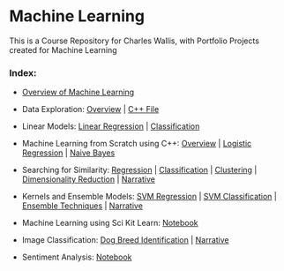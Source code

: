 # Machine Learning
This is a Course Repository for Charles Wallis, with Portfolio Projects created for Machine Learning

### Index:

* [Overview of Machine Learning](https://github.com/charlestw127/CS-4375-Machine-Learning/blob/main/Overview%20of%20ML.pdf)

* Data Exploration: [Overview](https://github.com/charlestw127/Machine-Learning-Portfolio/blob/main/1.%20Data%20Exploration.pdf)  | [C++ File](https://github.com/charlestw127/Machine-Learning-Portfolio/blob/main/data_exploration.cpp)

* Linear Models: [Linear Regression](https://github.com/charlestw127/Machine-Learning-Portfolio/blob/main/Regression.pdf) | [Classification](https://github.com/charlestw127/Machine-Learning-Portfolio/blob/main/Classification.pdf)

* Machine Learning from Scratch using C++: [Overview](https://github.com/charlestw127/Machine-Learning-Portfolio/blob/main/3.%20ML%20from%20Scratch.pdf) | [Logistic Regression](https://github.com/charlestw127/Machine-Learning-Portfolio/blob/main/LogisticRegression.cpp) | [Naive Bayes](https://github.com/charlestw127/Machine-Learning-Portfolio/blob/main/NaiveBayes.cpp)

* Searching for Similarity: [Regression](https://github.com/SerratedGraph77/CS-4374-Intro-to-Machine-Learning/blob/main/Regression2%201.pdf) | [Classification](https://github.com/charlestw127/Machine-Learning-Portfolio/blob/main/Classfication.pdf) | [Clustering](https://github.com/charlestw127/Machine-Learning-Portfolio/blob/main/Clustering.pdf) | [Dimensionality Reduction](https://github.com/charlestw127/Machine-Learning-Portfolio/blob/main/dimensionality-reduction.pdf) | [Narrative](https://github.com/charlestw127/Machine-Learning-Portfolio/blob/main/Narrative.pdf)

* Kernels and Ensemble Models: [SVM Regression](https://github.com/charlestw127/Machine-Learning-Portfolio/blob/main/SVM-regression.pdf) | [SVM Classification](https://github.com/charlestw127/Machine-Learning-Portfolio/blob/main/SVM-classification.pdf) | [Ensemble Techniques](https://github.com/charlestw127/Machine-Learning-Portfolio/blob/main/EnsembleMethods.pdf) | [Narrative](https://github.com/charlestw127/Machine-Learning-Portfolio/blob/main/Kernel%20and%20Ensemble%20Methods.pdf)

* Machine Learning using Sci Kit Learn: [Notebook](https://github.com/charlestw127/Machine-Learning-Portfolio/blob/main/ML%20Using%20sklearn.pdf)

* Image Classification: [Dog Breed Identification](https://github.com/charlestw127/Machine-Learning-Portfolio/blob/main/dog-breed%20identification%20CNN.ipynb) | [Narrative](https://github.com/charlestw127/Machine-Learning-Portfolio/blob/main/Image%20Classification%20(1).pdf)

* Sentiment Analysis: [Notebook](https://github.com/charlestw127/Machine-Learning-Portfolio/blob/main/Sentiment_Analysis.ipynb)
